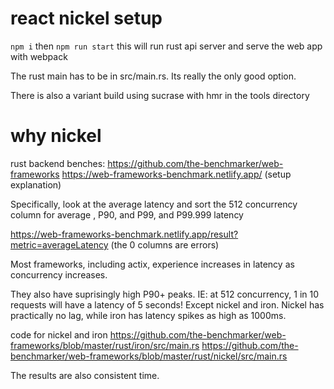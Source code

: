# react nickel setup

`npm i` then `npm run start`
this will run rust api server and serve the web app with webpack

The rust main has to be in src/main.rs. Its really the only good option.

There is also a variant build using sucrase with hmr in the tools directory

# why nickel
rust backend benches:
https://github.com/the-benchmarker/web-frameworks
https://web-frameworks-benchmark.netlify.app/ (setup explanation)

Specifically, look at the average latency and sort the 512 concurrency column for average , P90, and P99, and P99.999 latency

https://web-frameworks-benchmark.netlify.app/result?metric=averageLatency
(the 0 columns are errors)

Most frameworks, including actix, experience increases in latency as concurrency increases.

They also have suprisingly high P90+ peaks. IE: at 512 concurrency, 1 in 10 requests will have a latency of 5 seconds! Except nickel and iron.
Nickel has practically no lag, while iron has latency spikes as high as 1000ms.

code for nickel and iron
https://github.com/the-benchmarker/web-frameworks/blob/master/rust/iron/src/main.rs
https://github.com/the-benchmarker/web-frameworks/blob/master/rust/nickel/src/main.rs

The results are also consistent time.
